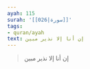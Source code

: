 ```yaml
---
ayah: 115
surah: '[[026|سورة]]'
tags:
- quran/ayah
text: إن أنا إلا نذير مبين
---
```

> إن أنا إلا نذير مبين
